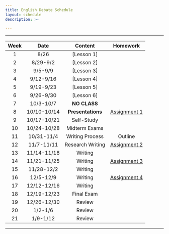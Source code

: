 ```yaml
---
title: English Debate Schedule
layout: schedule
description: >-
 
---
```


---

| Week |          Date          |                 Content                  |             Homework                   
|:----------------------:|:-------------------------------------------------:|:---------------------------------------------------------:|:----------:|
|  1 |  8/26                | [Lesson 1] ||
|  2 |  8/29-9/2            | [Lesson 2] ||
|  3 |  9/5-9/9             | [Lesson 3] ||
|  4 |  9/12-9/16           | [Lesson 4] ||
|  5 |  9/19-9/23           | [Lesson 5] ||
|  6 |  9/26-9/30           | [Lesson 6] ||
|  7 |  10/3-10/7           | **NO CLASS** ||
|  8 |  10/10-10/14         | **Presentations** |[Assignment 1](https://www.w3schools.com/)|
|  9 |  10/17-10/21         | Self-Study ||
|  10 |  10/24-10/28         | Midterm Exams |
|  11 |  10/31-11/4         | Writing Process | Outline|
| 12  |  11/7-11/11          | Research Writing |[Assignment 2](https://inbox.weiyun.com/3kr0rtnq)|
| 13 |  11/14-11/18         | Writing |
| 14 |  11/21-11/25         | Writing |[Assignment 3](https://inbox.weiyun.com/cGzP3M8j)|
| 15 |  11/28-12/2          | Writing |
| 16 |  12/5-12/9           | Writing |[Assignment 4](https://inbox.weiyun.com/5GTOh8ap)
| 17 |  12/12-12/16         | Writing |
| 18 |  12/19-12/23         | Final Exam |
| 19 |  12/26-12/30         | Review |
| 20 |  1/2-1/6             | Review |
| 21 |  1/9-1/12            | Review |

---
